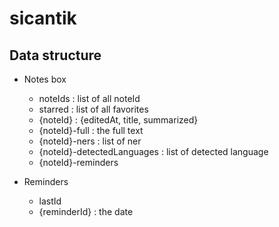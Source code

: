 # sicantik

## Data structure

* Notes box
  * noteIds : list of all noteId
  * starred : list of all favorites
  * {noteId} : {editedAt, title, summarized}
  * {noteId}-full : the full text
  * {noteId}-ners : list of ner
  * {noteId}-detectedLanguages : list of detected language
  * {noteId}-reminders

* Reminders
  * lastId
  * {reminderId} : the date
